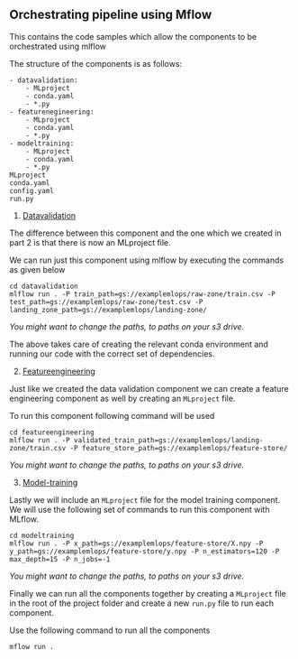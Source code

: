 ## Orchestrating pipeline using Mflow

This contains the code samples which allow the components to be orchestrated using mlflow

The structure of the components is as follows:

```shell
- datavalidation:
    - MLproject
    - conda.yaml
    - *.py
- featurenegineering:
    - MLproject
    - conda.yaml
    - *.py
- modeltraining:
    - MLproject
    - conda.yaml
    - *.py
MLproject
conda.yaml
config.yaml
run.py
```

1. [Datavalidation](./datavalidation/)

The difference between this component and the one which we created in part 2 is that there is now an MLproject file.

We can run just this component using mlflow by executing the commands as given below

```shell
cd datavalidation
mlflow run . -P train_path=gs://examplemlops/raw-zone/train.csv -P test_path=gs://examplemlops/raw-zone/test.csv -P landing_zone_path=gs://examplemlops/landing-zone/
```
*You might want to change the paths, to paths on your s3 drive.*

The above takes care of creating the relevant conda environment and running our code with the correct set of dependencies.

2. [Featureengineering](./featurenegineering/)

Just like we created the data validation component we can create a feature engineering component as well by creating an `MLproject` file.

To run this component following command will be used

```shell
cd featureengineering
mlflow run . -P validated_train_path=gs://examplemlops/landing-zone/train.csv -P feature_store_path=gs://examplemlops/feature-store/
```
*You might want to change the paths, to paths on your s3 drive.*

3. [Model-training](./modeltraining/s)

Lastly we will include an `MLproject` file for the model training component. We will use the following set of commands to run this component with MLflow.

```shell
cd modeltraining
mlflow run . -P x_path=gs://examplemlops/feature-store/X.npy -P y_path=gs://examplemlops/feature-store/y.npy -P n_estimators=120 -P max_depth=15 -P n_jobs=-1 
```
*You might want to change the paths, to paths on your s3 drive.*

Finally we can run all the components together by creating a `MLproject` file in the root of the project folder and create a new `run.py` file to run each component. 

Use the following command to run all the components

```shell
mflow run .
```